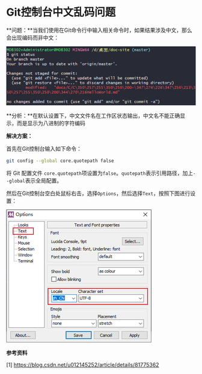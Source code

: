 # Git控制台中文乱码问题

**问题：**当我们使用在Git命令行中输入相关命令时，如果结果涉及中文，那么会出现编码而非中文：

![image-20220420103933615](img/Git控制台中文乱码问题/image-20220420103933615.png)

**分析：**在默认设置下，中文文件名在工作区状态输出，中文名不能正确显示，而是显示为八进制的字符编码



**解决方案：**

首先在Git控制台输入如下命令：

```bash
git config --global core.quotepath false
```

将 Git  配置文件 `core.quotepath`项设置为`false`。`quotepath`表示引用路径，加上`--global`表示全局配置。

然后在Git控制台空白处鼠标右击，选择`Options`，然后选择`Text`，按照下图进行设置：

![image-20220420104355139](img/Git控制台中文乱码问题/image-20220420104355139.png)

**参考资料**

[1] https://blog.csdn.net/u012145252/article/details/81775362